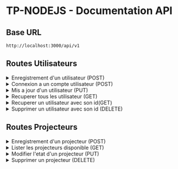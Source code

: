 
# TP-NODEJS - Documentation API

## Base URL
```
http://localhost:3000/api/v1
```

## Routes Utilisateurs

<details>
  <summary>Enregistrement d'un utilisateur (POST)</summary>

  **URL**: `http://localhost:3000/api/v1/users/register`
  **Body**:
  ```json
  {
      "name": "John Doe",
      "email": "john@example.com",
      "password": "password123",
      "salle": 1
  }
  ```
</details>
  
<details>
 <summary>Connexion a un compte utilisateur (POST)</summary>

  **URL**: `http://localhost:3000/api/v1/users/login`
  **Body**:
  ```json
  {
      "email": "john@example.com",
      "password": "password123"
  }
  ```

</details>

<details>
 <summary>Mis a jour d'un utilisateur (PUT)</summary>

  **URL**: `http://localhost:3000/api/v1/users/update/{id}`
  **Body**:
  ```json
  {
      "name": "John Updated",
      "email": "john_updated@example.com",
      "password": "newpassword123",
      "role": "teacher",
      "salle": 2
  }
  ```
</details>
<details>
  <summary>Recuperer tous les utilisateur (GET)</summary>

  **URL**: `http://localhost:3000/api/v1/users/`
</details>

<details>
  <summary>Recuperer un utilisateur avec son id(GET)</summary>

  **URL**: `http://localhost:3000/api/v1/users/{id}`
</details>

<details>
  <summary>Supprimer un utilisateur avec son id (DELETE)</summary>

  **URL**: `http://localhost:3000/api/v1/users/delete/{id}`
</details>

## Routes Projecteurs

<details>
  <summary>Enregistrement d'un projecteur (POST)</summary>

  **URL**: `http://localhost:3000/api/v1/projectors`
  **Body**:
  ```json
  {
      "nom_projecteur": "acer",
      "disponibilite": false
  }
  ```
</details>

<details>
  <summary>Lister les projecteurs disponible (GET)</summary>

  **URL**: `http://localhost:3000/api/v1/projectors`
</details>

<details>
  <summary>Modifier l'etat d'un projecteur (PUT)</summary>

  **URL**: `http://localhost:3000/api/v1/projectors/{id}`
  **Body**:
  ```json
  {
      "nom_projecteur": "acer",
      "disponibilite": true
  }
  ```
</details>

<details>
  <summary>Supprimer un projecteur (DELETE)</summary>

  **URL**: `http://localhost:3000/api/v1/projectors/{id}`
</details>
